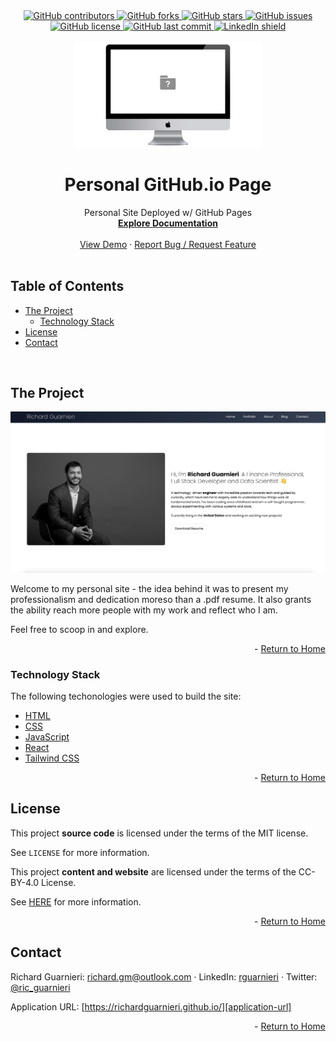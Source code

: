 <!-- This template was created following The Markdown Guide - https://www.markdownguide.org/ -->

<!-- If you are editing this README.md on VS Code, please highlight and replace the following keywords enclosed in backticks (``) using:
* MacOS: CMD + Shift + L
* Windows: CRTL + Shift + L

GitHub Username: `richardguarnieri`
GitHub Repository: `richardguarnieri.github.io`
Your Name: `Richard Guarnieri`
Email: `richard.gm@outlook.com`
LinkedIn Username: `rguarnieri`
Twitter Username: `ric_guarnieri`
Project Title: `Personal GitHub.io Page`
Project Description: `Personal Site Deployed w/ GitHub Pages`
-->

<!-- Please also update the following links -->
[logo]: ./src/img/logo.png
[application-image]: ./src/img/app-image.png
[application-url]: https://richardguarnieri.github.io/

<div id="home"><div> 

<!-- Badges / Shields -->
<!-- These were created using https://shields.io/ - feel free to replace / create yours by modifying links below: -->

<div align="center">
    <a href="https://github.com/richardguarnieri/richardguarnieri.github.io/graphs/contributors">
        <img alt="GitHub contributors" src="https://img.shields.io/github/contributors/richardguarnieri/richardguarnieri.github.io?style=for-the-badge">
    <a>
     <a href="https://github.com/richardguarnieri/richardguarnieri.github.io/network/members">
        <img alt="GitHub forks" src="https://img.shields.io/github/forks/richardguarnieri/richardguarnieri.github.io?style=for-the-badge">
    <a>
     <a href="https://github.com/richardguarnieri/richardguarnieri.github.io/stargazers">
        <img alt="GitHub stars" src="https://img.shields.io/github/stars/richardguarnieri/richardguarnieri.github.io?style=for-the-badge">
    <a>
     <a href="https://github.com/richardguarnieri/richardguarnieri.github.io/issues">
        <img alt="GitHub issues" src="https://img.shields.io/github/issues/richardguarnieri/richardguarnieri.github.io?style=for-the-badge">
    <a>
     <a href="https://github.com/richardguarnieri/richardguarnieri.github.io/blob/main/LICENSE">
        <img alt="GitHub license" src="https://img.shields.io/github/license/richardguarnieri/richardguarnieri.github.io?label=license&style=for-the-badge">
    <a>
     <a href="https://github.com/richardguarnieri/richardguarnieri.github.io/commits/main">
        <img alt="GitHub last commit" src="https://img.shields.io/github/last-commit/richardguarnieri/richardguarnieri.github.io?style=for-the-badge">
    <a>
    <a href="https://www.linkedin.com/in/rguarnieri/">
        <img alt="LinkedIn shield" src="https://img.shields.io/badge/-LinkedIn-black.svg?style=for-the-badge&logo=linkedin&colorB=555">
    <a>
</div>
<br>


<!-- Header -->

<div align="center">
    <a href="https://github.com/richardguarnieri/richardguarnieri.github.io">
        <img src="./src/img/logo.png" alt="Logo" width="300" height="auto">
    </a>
    <h1 align="center">Personal GitHub.io Page</h1>
    <div>
        Personal Site Deployed w/ GitHub Pages
        <br>
        <a href="https://github.com/richardguarnieri/richardguarnieri.github.io">
            <strong>Explore Documentation</strong>
        </a>
        <br>
        <br>
        <a href="https://github.com/richardguarnieri/richardguarnieri.github.io">View Demo</a>
        ·
        <a href="https://github.com/richardguarnieri/richardguarnieri.github.io/issues">Report Bug / Request Feature</a>
    </div>
</div>
<br>


<!-- Table of Contents -->
## Table of Contents
* [The Project](#the-project)
    * [Technology Stack](#technology-stack)
* [License](#license)
* [Contact](#contact)
<br>


<!-- The Project -->
## The Project

[![Application Image][application-image]][application-url]

Welcome to my personal site - the idea behind it was to present my professionalism and dedication moreso than a .pdf resume. It also grants the ability reach more people with my work and reflect who I am.

Feel free to scoop in and explore.

<p align="right"> - <a href="#home">Return to Home</a></p>

### Technology Stack
The following techonologies were used to build the site:

* [HTML](https://html.spec.whatwg.org/)
* [CSS](https://www.w3.org/TR/CSS/#css)
* [JavaScript](https://www.ecma-international.org/publications-and-standards/standards/ecma-262/)
* [React](https://reactjs.org/)
* [Tailwind CSS](https://tailwindcss.com/)

<p align="right"> - <a href="#home">Return to Home</a></p>


<!-- License -->
## License
This project **source code** is licensed under the terms of the MIT license. 

See `LICENSE` for more information.

This project **content and website** are licensed under the terms of the CC-BY-4.0 License.

See [HERE](https://creativecommons.org/licenses/by/4.0/) for more information.

<p align="right"> - <a href="#home">Return to Home</a></p>


<!-- Contact -->
## Contact
Richard Guarnieri: richard.gm@outlook.com · LinkedIn: [rguarnieri][linkedin-url] · Twitter: [@ric_guarnieri][twitter-url]

Application URL: [https://richardguarnieri.github.io/][application-url]

<p align="right"> - <a href="#home">Return to Home</a></p>


<!-- References, Links and Images -->
<!-- Badges / Shields Styles -->
[github-contributors-shield]: https://img.shields.io/github/contributors/richardguarnieri/richardguarnieri.github.io?style=for-the-badge
[github-forks-shield]: https://img.shields.io/github/forks/richardguarnieri/richardguarnieri.github.io?style=for-the-badge
[github-stars-shield]: https://img.shields.io/github/stars/richardguarnieri/richardguarnieri.github.io?style=for-the-badge
[github-issues-shield]: https://img.shields.io/github/issues/richardguarnieri/richardguarnieri.github.io?style=for-the-badge
[github-license-shield]: https://img.shields.io/github/license/richardguarnieri/richardguarnieri.github.io?style=for-the-badge
[github-last-commit-shield]: https://img.shields.io/github/last-commit/richardguarnieri/richardguarnieri.github.io?style=for-the-badge
[linkedin-shield]: https://img.shields.io/badge/-LinkedIn-black.svg?style=for-the-badge&logo=linkedin&colorB=555

<!-- Badges / Shields URL -->
[github-contributors-url]: https://github.com/richardguarnieri/richardguarnieri.github.io/graphs/contributors
[github-forks-url]: https://github.com/richardguarnieri/richardguarnieri.github.io/network/members
[github-stars-url]: https://github.com/richardguarnieri/richardguarnieri.github.io/stargazers
[github-issues-url]: https://github.com/richardguarnieri/richardguarnieri.github.io/issues
[github-license-url]: https://github.com/richardguarnieri/richardguarnieri.github.io/blob/main/LICENSE
[linkedin-url]: https://linkedin.com/in/rguarnieri

<!-- Non Badge / Shield Reference Links -->
[documentation-url]: https://github.com/richardguarnieri/richardguarnieri.github.io
[twitter-url]: https://twitter.com/ric_guarnieri